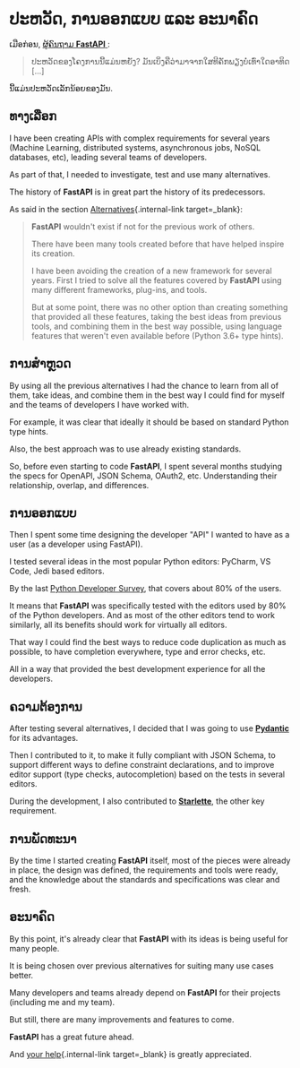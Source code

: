 # ປະຫວັດ, ການອອກແບບ ແລະ ອະນາຄົດ

ເມືອກ່ອນ, <a href="https://github.com/tiangolo/fastapi/issues/3#issuecomment-454956920" class="external-link" target="_blank"> ຜູ້ຄົນຖາມ **FastAPI** </a>:

> ປະຫວັດຂອງໂຄງການນີ້ແມ່ນຫຍັງ? ມັນເບິ່ງຄືວ່າມາຈາກໃສທີຄັກພຽງບໍ່ເທົ່າໃດອາທິດ [...]

ນີ້ແມ່ນປະຫວັດເລັກນ້ອຍຂອງມັນ.

## ທາງເລືອກ

I have been creating APIs with complex requirements for several years (Machine Learning, distributed systems, asynchronous jobs, NoSQL databases, etc), leading several teams of developers.

As part of that, I needed to investigate, test and use many alternatives.

The history of **FastAPI** is in great part the history of its predecessors.

As said in the section [Alternatives](alternatives.md){.internal-link target=_blank}:

<blockquote markdown="1">

**FastAPI** wouldn't exist if not for the previous work of others.

There have been many tools created before that have helped inspire its creation.

I have been avoiding the creation of a new framework for several years. First I tried to solve all the features covered by **FastAPI** using many different frameworks, plug-ins, and tools.

But at some point, there was no other option than creating something that provided all these features, taking the best ideas from previous tools, and combining them in the best way possible, using language features that weren't even available before (Python 3.6+ type hints).

</blockquote>

## ການສຳຫຼວດ

By using all the previous alternatives I had the chance to learn from all of them, take ideas, and combine them in the best way I could find for myself and the teams of developers I have worked with.

For example, it was clear that ideally it should be based on standard Python type hints.

Also, the best approach was to use already existing standards.

So, before even starting to code **FastAPI**, I spent several months studying the specs for OpenAPI, JSON Schema, OAuth2, etc. Understanding their relationship, overlap, and differences.

## ການອອກແບບ

Then I spent some time designing the developer "API" I wanted to have as a user (as a developer using FastAPI).

I tested several ideas in the most popular Python editors: PyCharm, VS Code, Jedi based editors.

By the last <a href="https://www.jetbrains.com/research/python-developers-survey-2018/#development-tools" class="external-link" target="_blank">Python Developer Survey</a>, that covers about 80% of the users.

It means that **FastAPI** was specifically tested with the editors used by 80% of the Python developers. And as most of the other editors tend to work similarly, all its benefits should work for virtually all editors.

That way I could find the best ways to reduce code duplication as much as possible, to have completion everywhere, type and error checks, etc.

All in a way that provided the best development experience for all the developers.

## ຄວາມຕ້ອງການ

After testing several alternatives, I decided that I was going to use <a href="https://pydantic-docs.helpmanual.io/" class="external-link" target="_blank">**Pydantic**</a> for its advantages.

Then I contributed to it, to make it fully compliant with JSON Schema, to support different ways to define constraint declarations, and to improve editor support (type checks, autocompletion) based on the tests in several editors.

During the development, I also contributed to <a href="https://www.starlette.io/" class="external-link" target="_blank">**Starlette**</a>, the other key requirement.

## ການພັດທະນາ

By the time I started creating **FastAPI** itself, most of the pieces were already in place, the design was defined, the requirements and tools were ready, and the knowledge about the standards and specifications was clear and fresh.

## ອະນາຄົດ

By this point, it's already clear that **FastAPI** with its ideas is being useful for many people.

It is being chosen over previous alternatives for suiting many use cases better.

Many developers and teams already depend on **FastAPI** for their projects (including me and my team).

But still, there are many improvements and features to come.

**FastAPI** has a great future ahead.

And [your help](help-fastapi.md){.internal-link target=_blank} is greatly appreciated.
